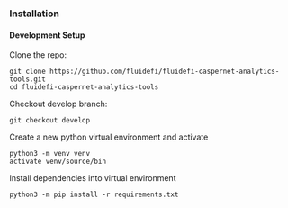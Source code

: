 ### Installation


#### Development Setup

Clone the repo:

```
git clone https://github.com/fluidefi/fluidefi-caspernet-analytics-tools.git
cd fluidefi-caspernet-analytics-tools
```

Checkout develop branch:

```
git checkout develop
```

Create a new python virtual environment and activate

```
python3 -m venv venv
activate venv/source/bin
```

Install dependencies into virtual environment

```
python3 -m pip install -r requirements.txt
```
